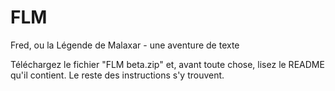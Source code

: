# FLM
Fred, ou la Légende de Malaxar - une aventure de texte

Téléchargez le fichier "FLM beta.zip" et, avant toute chose, lisez le README qu'il contient. Le reste des instructions s'y trouvent.
